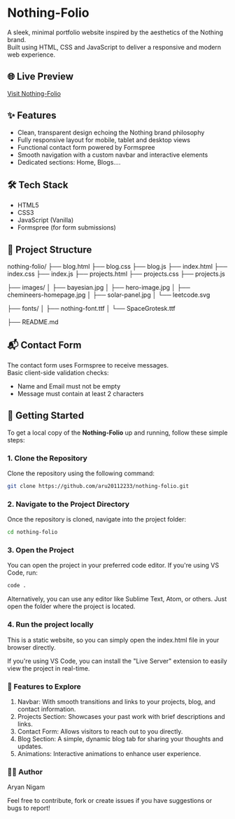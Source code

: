 # Nothing-Folio

A sleek, minimal portfolio website inspired by the aesthetics of the Nothing brand.  
Built using HTML, CSS and JavaScript to deliver a responsive and modern web experience.

## 🌐 Live Preview

[Visit Nothing-Folio](https://aru20112233.github.io/Nothing-Folio)

## ✨ Features

- Clean, transparent design echoing the Nothing brand philosophy  
- Fully responsive layout for mobile, tablet and desktop views  
- Functional contact form powered by Formspree  
- Smooth navigation with a custom navbar and interactive elements  
- Dedicated sections: Home, Blogs....

## 🛠 Tech Stack

- HTML5  
- CSS3
- JavaScript (Vanilla)  
- Formspree (for form submissions)

## 📁 Project Structure

nothing-folio/
├── blog.html
├── blog.css
├── blog.js
├── index.html
├── index.css
├── index.js
├── projects.html
├── projects.css
├── projects.js

├── images/
│   ├── bayesian.jpg
│   ├── hero-image.jpg
│   ├── chemineers-homepage.jpg
│   ├── solar-panel.jpg
│   └── leetcode.svg

├── fonts/
│   ├── nothing-font.ttf
│   └── SpaceGrotesk.ttf

├── README.md


## 📬 Contact Form

The contact form uses Formspree to receive messages.  
Basic client-side validation checks:
- Name and Email must not be empty  
- Message must contain at least 2 characters

## 🚀 Getting Started

To get a local copy of the **Nothing-Folio** up and running, follow these simple steps:

### 1. Clone the Repository

Clone the repository using the following command:

```bash
git clone https://github.com/aru20112233/nothing-folio.git
```

### 2. Navigate to the Project Directory

Once the repository is cloned, navigate into the project folder:

```bash
cd nothing-folio
```

### 3. Open the Project

You can open the project in your preferred code editor. If you're using VS Code, run:

```bash
code .
```
Alternatively, you can use any editor like Sublime Text, Atom, or others. Just open the folder where the project is located.

### 4. Run the project locally

This is a static website, so you can simply open the index.html file in your browser directly.

If you're using VS Code, you can install the "Live Server" extension to easily view the project in real-time.

### 🎯 Features to Explore

1) Navbar: With smooth transitions and links to your projects, blog, and contact information.
2) Projects Section: Showcases your past work with brief descriptions and links.
3) Contact Form: Allows visitors to reach out to you directly.
4) Blog Section: A simple, dynamic blog tab for sharing your thoughts and updates.
5) Animations: Interactive animations to enhance user experience.

### 👨‍💻 Author
Aryan Nigam

Feel free to contribute, fork or create issues if you have suggestions or bugs to report!
